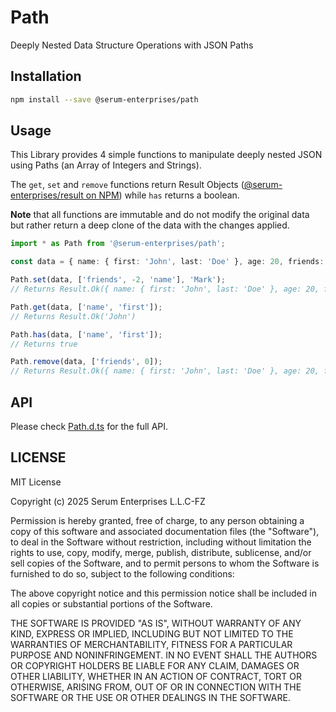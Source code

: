 # Path

Deeply Nested Data Structure Operations with JSON Paths

## Installation

```bash
npm install --save @serum-enterprises/path
```

## Usage

This Library provides 4 simple functions to manipulate deeply nested JSON using Paths (an Array of Integers and Strings).

The `get`, `set` and `remove` functions return Result Objects ([@serum-enterprises/result on NPM](https://www.npmjs.com/package/@serum-enterprises/result)) while `has` returns a boolean.

**Note** that all functions are immutable and do not modify the original data but rather return a deep clone of the data with the changes applied.

```typescript
import * as Path from '@serum-enterprises/path';

const data = { name: { first: 'John', last: 'Doe' }, age: 20, friends: [{ name: "Maria", age: 22 }] };

Path.set(data, ['friends', -2, 'name'], 'Mark');
// Returns Result.Ok({ name: { first: 'John', last: 'Doe' }, age: 20, friends: [{ name: "Mark" }, null, { name: "Maria", age: 22 }] })

Path.get(data, ['name', 'first']);
// Returns Result.Ok('John')

Path.has(data, ['name', 'first']);
// Returns true

Path.remove(data, ['friends', 0]);
// Returns Result.Ok({ name: { first: 'John', last: 'Doe' }, age: 20, friends: [] })
```

## API

Please check [Path.d.ts](./types/Path.d.ts) for the full API.

## LICENSE

MIT License

Copyright (c) 2025 Serum Enterprises L.L.C-FZ

Permission is hereby granted, free of charge, to any person obtaining a copy
of this software and associated documentation files (the "Software"), to deal
in the Software without restriction, including without limitation the rights
to use, copy, modify, merge, publish, distribute, sublicense, and/or sell
copies of the Software, and to permit persons to whom the Software is
furnished to do so, subject to the following conditions:

The above copyright notice and this permission notice shall be included in all
copies or substantial portions of the Software.

THE SOFTWARE IS PROVIDED "AS IS", WITHOUT WARRANTY OF ANY KIND, EXPRESS OR
IMPLIED, INCLUDING BUT NOT LIMITED TO THE WARRANTIES OF MERCHANTABILITY,
FITNESS FOR A PARTICULAR PURPOSE AND NONINFRINGEMENT. IN NO EVENT SHALL THE
AUTHORS OR COPYRIGHT HOLDERS BE LIABLE FOR ANY CLAIM, DAMAGES OR OTHER
LIABILITY, WHETHER IN AN ACTION OF CONTRACT, TORT OR OTHERWISE, ARISING FROM,
OUT OF OR IN CONNECTION WITH THE SOFTWARE OR THE USE OR OTHER DEALINGS IN THE
SOFTWARE.